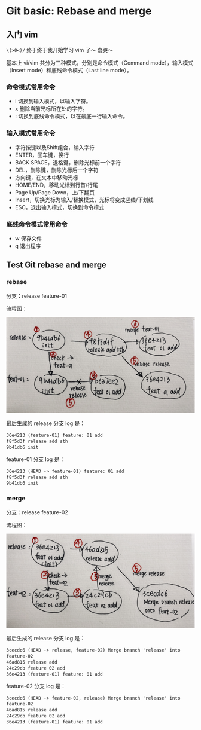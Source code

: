 # Git basic: Rebase and merge

## 入门 vim

`\(>0<)/` 终于终于我开始学习 vim 了～
蠢哭～

基本上 vi/vim 共分为三种模式，分别是命令模式（Command mode），输入模式（Insert mode）和底线命令模式（Last line mode）。

### 命令模式常用命令

* i 切换到输入模式，以输入字符。
* x 删除当前光标所在处的字符。
* : 切换到底线命令模式，以在最底一行输入命令。

### 输入模式常用命令

*  字符按键以及Shift组合，输入字符
*  ENTER，回车键，换行
*  BACK SPACE，退格键，删除光标前一个字符
*  DEL，删除键，删除光标后一个字符
*  方向键，在文本中移动光标
*  HOME/END，移动光标到行首/行尾
*  Page Up/Page Down，上/下翻页
*  Insert，切换光标为输入/替换模式，光标将变成竖线/下划线
*  ESC，退出输入模式，切换到命令模式

### 底线命令模式常用命令

* w 保存文件
* q 退出程序

## Test Git rebase and merge

### rebase

分支：release feature-01

流程图：

![](https://github.com/EmilyQiRabbit/CodingRepository/blob/master/GitMonkey/images/rebase.jpg?raw=true)

最后生成的 release 分支 log 是：

```
36e4213 (feature-01) feature: 01 add
f8f5d3f release add sth
9b41db6 init
```

feature-01 分支 log 是：

```
36e4213 (HEAD -> feature-01) feature: 01 add
f8f5d3f release add sth
9b41db6 init
```

### merge

分支：release feature-02

流程图：

![](https://github.com/EmilyQiRabbit/CodingRepository/blob/master/GitMonkey/images/merge.jpg?raw=true)


最后生成的 release 分支 log 是：

```
3cecdc6 (HEAD -> release, feature-02) Merge branch 'release' into feature-02
46ad815 release add
24c29cb feature 02 add
36e4213 (feature-01) feature: 01 add
```

feature-02 分支 log 是：

```
3cecdc6 (HEAD -> feature-02, release) Merge branch 'release' into feature-02
46ad815 release add
24c29cb feature 02 add
36e4213 (feature-01) feature: 01 add
```